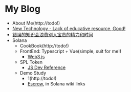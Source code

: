 # My Blog
- About Me(http://todo!)
- [New Technology - Lack of educative resource, Good!](https://github.com/jackalchenxu/jackalchenxu.github.io/issues/1)
- [错误的知识会浪费别人宝贵的精力和时间](https://github.com/jackalchenxu/jackalchenxu.github.io/issues/2)
- Solana 
  - CookBook(http://todo!)
  - FrontEnd: Typescript + Vue(simple, suit for me!)
    - [Web3.js](https://solana-labs.github.io/solana-web3.js/modules.html)
  - SPL Token
    - [JS Dev Reference](https://solana-labs.github.io/solana-program-library/token/js/modules.html)
  - Demo Study
    - 1(http://todo!)
    - [Escrow](https://paulx.dev/blog/2021/01/14/programming-on-solana-an-introduction/), in Solana wiki links

